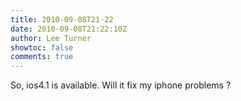 ```yaml
---
title: 2010-09-08T21-22
date: 2010-09-08T21:22:10Z
author: Lee Turner
showtoc: false
comments: true
---
```


So, ios4.1 is available.  Will it fix my iphone problems ?

